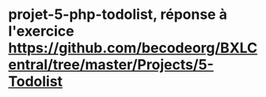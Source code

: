 # projet-5-php-todolist, réponse à l'exercice https://github.com/becodeorg/BXLCentral/tree/master/Projects/5-Todolist
